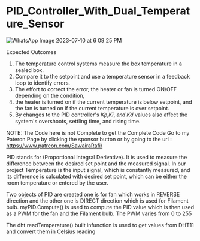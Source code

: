 # PID_Controller_With_Dual_Temperature_Sensor

![WhatsApp Image 2023-07-10 at 6 09 25 PM](https://github.com/SawairaRafi/PID_Controller_With_Dual_Temperature_Sensor/assets/71180681/2f005e82-fdc0-4aaf-943f-4f7cfda61af3)

Expected Outcomes
1. The temperature control systems measure the box temperature in a sealed box.
2. Compare it to the setpoint and use a temperature sensor in a feedback loop to identify
errors.
3. The effort to correct the error, the heater or fan is turned ON/OFF depending on the
condition,
4. the heater is turned on if the current temperature is below setpoint, and the fan is turned
on if the current temperature is over setpoint.
5. By changes to the PID controller's 𝐾𝑝,𝐾𝑖, 𝑎𝑛𝑑 𝐾𝑑 values also affect the system's
overshoots, settling time, and rising time.

NOTE: The Code here is not Complete to get the Complete Code Go to my Pateron Page by clicking the sponsor button or by going to the url : https://www.patreon.com/SawairaRafi/



PID stands for (Proportional Integral Derivative). It is used to measure the difference between
the desired set point and the measured signal. In our project Temperature is the input signal, which
is constantly measured, and its difference is calculated with desired set point, which can be either
the room temperature or entered by the user.

Two objects of PID are created one is for fan which works in REVERSE direction and the other one is DIRECT direction which is used for
Filament bulb. myPID.Compute() is used to compute the PID value which is then used as a PWM for the fan and the Filament bulb. The PWM varies from 0 to 255

The dht.readTemperature() built infunction is used to get values from DHT11 and convert them in Celsius reading

